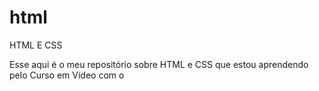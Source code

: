 # html
 HTML E CSS

Esse aqui é o meu repositório sobre HTML e CSS que estou aprendendo pelo Curso em Vídeo com o 